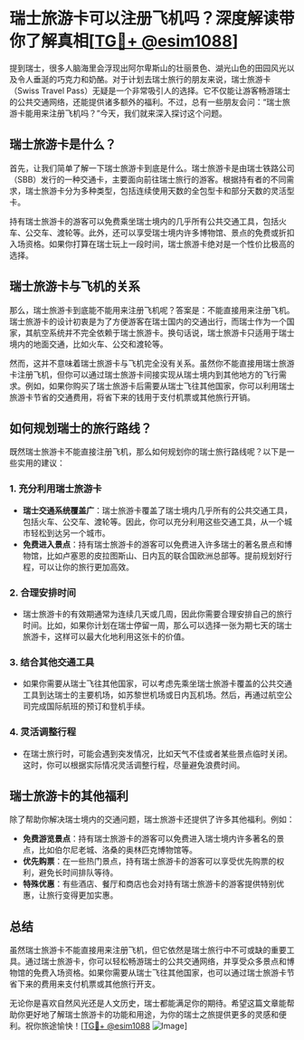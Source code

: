 # 瑞士旅游卡可以注册飞机吗？深度解读带你了解真相[[TG💪+ @esim1088](https://t.me/s/esim1088)]

提到瑞士，很多人脑海里会浮现出阿尔卑斯山的壮丽景色、湖光山色的田园风光以及令人垂涎的巧克力和奶酪。对于计划去瑞士旅行的朋友来说，瑞士旅游卡（Swiss Travel Pass）无疑是一个非常吸引人的选择。它不仅能让游客畅游瑞士的公共交通网络，还能提供诸多额外的福利。不过，总有一些朋友会问：“瑞士旅游卡能用来注册飞机吗？”今天，我们就来深入探讨这个问题。

## 瑞士旅游卡是什么？

首先，让我们简单了解一下瑞士旅游卡到底是什么。瑞士旅游卡是由瑞士铁路公司（SBB）发行的一种交通卡，主要面向前往瑞士旅行的游客。根据持有者的不同需求，瑞士旅游卡分为多种类型，包括连续使用天数的全包型卡和部分天数的灵活型卡。

持有瑞士旅游卡的游客可以免费乘坐瑞士境内的几乎所有公共交通工具，包括火车、公交车、渡轮等。此外，还可以享受瑞士境内许多博物馆、景点的免费或折扣入场资格。如果你打算在瑞士玩上一段时间，瑞士旅游卡绝对是一个性价比极高的选择。

## 瑞士旅游卡与飞机的关系

那么，瑞士旅游卡到底能不能用来注册飞机呢？答案是：不能直接用来注册飞机。瑞士旅游卡的设计初衷是为了方便游客在瑞士国内的交通出行，而瑞士作为一个国家，其航空系统并不完全依赖于瑞士旅游卡。换句话说，瑞士旅游卡只适用于瑞士境内的地面交通，比如火车、公交和渡轮等。

然而，这并不意味着瑞士旅游卡与飞机完全没有关系。虽然你不能直接用瑞士旅游卡注册飞机，但你可以通过瑞士旅游卡间接实现从瑞士境内到其他地方的飞行需求。例如，如果你购买了瑞士旅游卡后需要从瑞士飞往其他国家，你可以利用瑞士旅游卡节省的交通费用，将省下来的钱用于支付机票或其他旅行开销。

## 如何规划瑞士的旅行路线？

既然瑞士旅游卡不能直接注册飞机，那么如何规划你的瑞士旅行路线呢？以下是一些实用的建议：

### 1. **充分利用瑞士旅游卡**
   - **瑞士交通系统覆盖广**：瑞士旅游卡覆盖了瑞士境内几乎所有的公共交通工具，包括火车、公交车、渡轮等。因此，你可以充分利用这些交通工具，从一个城市轻松到达另一个城市。
   - **免费进入景点**：持有瑞士旅游卡的游客可以免费进入许多瑞士的著名景点和博物馆，比如卢塞恩的皮拉图斯山、日内瓦的联合国欧洲总部等。提前规划好行程，可以让你的旅行更加高效。

### 2. **合理安排时间**
   - 瑞士旅游卡的有效期通常为连续几天或几周，因此你需要合理安排自己的旅行时间。比如，如果你计划在瑞士停留一周，那么可以选择一张为期七天的瑞士旅游卡，这样可以最大化地利用这张卡的价值。

### 3. **结合其他交通工具**
   - 如果你需要从瑞士飞往其他国家，可以考虑先乘坐瑞士旅游卡覆盖的公共交通工具到达瑞士的主要机场，如苏黎世机场或日内瓦机场。然后，再通过航空公司完成国际航班的预订和登机手续。

### 4. **灵活调整行程**
   - 在瑞士旅行时，可能会遇到突发情况，比如天气不佳或者某些景点临时关闭。这时，你可以根据实际情况灵活调整行程，尽量避免浪费时间。

## 瑞士旅游卡的其他福利

除了帮助你解决瑞士境内的交通问题，瑞士旅游卡还提供了许多其他福利。例如：

- **免费游览景点**：持有瑞士旅游卡的游客可以免费进入瑞士境内许多著名的景点，比如伯尔尼老城、洛桑的奥林匹克博物馆等。
- **优先购票**：在一些热门景点，持有瑞士旅游卡的游客可以享受优先购票的权利，避免长时间排队等待。
- **特殊优惠**：有些酒店、餐厅和商店也会对持有瑞士旅游卡的游客提供特别优惠，让旅行变得更加实惠。

## 总结

虽然瑞士旅游卡不能直接用来注册飞机，但它依然是瑞士旅行中不可或缺的重要工具。通过瑞士旅游卡，你可以轻松畅游瑞士的公共交通网络，并享受众多景点和博物馆的免费入场资格。如果你需要从瑞士飞往其他国家，也可以通过瑞士旅游卡节省下来的费用来支付机票或其他旅行开支。

无论你是喜欢自然风光还是人文历史，瑞士都能满足你的期待。希望这篇文章能帮助你更好地了解瑞士旅游卡的功能和用途，为你的瑞士之旅提供更多的灵感和便利。祝你旅途愉快！[[TG💪+ @esim1088](https://t.me/s/esim1088) ![Image](https://i.postimg.cc/4NQfJmqS/Snipaste-2025-05-13-00-14-12.png)]
